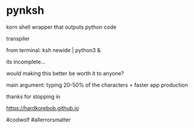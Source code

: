 # pynksh

korn shell wrapper that outputs python code

transpiler

from terminal: ksh newide | python3 &

its incomplete... 

would making this better be worth it to anyone? 

main argument: typing 20-50% of the characters = faster app production

thanks for stopping in

https://hardkorebob.github.io

#codwolf #allerrorsmatter